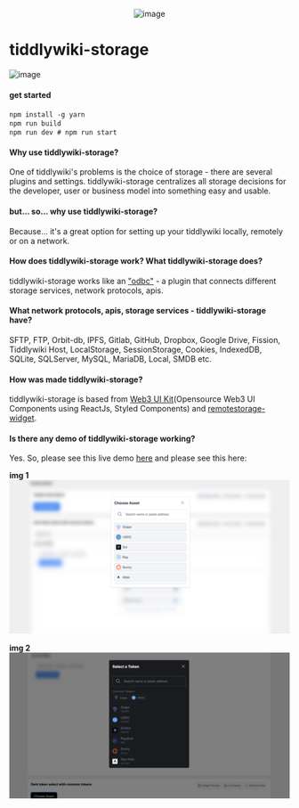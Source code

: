 <p align="center">
 <img src="https://user-images.githubusercontent.com/123137817/213959049-8438046f-e946-4d49-ba9d-c9b5eb8376ad.png" alt="image">
</p>

# tiddlywiki-storage
![image](https://user-images.githubusercontent.com/123137817/213960363-2426d595-ac35-437e-9fa7-0990d2c54f6d.png)

#### get started
```
npm install -g yarn
npm run build
npm run dev # npm run start
```

#### Why use tiddlywiki-storage?
One of tiddlywiki's problems is the choice of storage - there are several plugins and settings. tiddlywiki-storage centralizes all storage decisions for the developer, user or business model into something easy and usable.

#### but... so... why use tiddlywiki-storage?
Because... it's a great option for setting up your tiddlywiki locally, remotely or on a network.

#### How does tiddlywiki-storage work? What tiddlywiki-storage does?
tiddlywiki-storage works like an ["odbc"](https://learn.microsoft.com/en-us/sql/odbc/reference/what-is-odbc?view=sql-server-ver16) - a plugin that connects different storage services, network protocols, apis.

#### What network protocols, apis, storage services - tiddlywiki-storage have?
SFTP, FTP, Orbit-db, IPFS, Gitlab, GitHub, Dropbox, Google Drive, Fission, Tiddlywiki Host, LocalStorage, SessionStorage, Cookies, IndexedDB, SQLite, SQLServer, MySQL, MariaDB, Local, SMDB etc.

#### How was made tiddlywiki-storage?
tiddlywiki-storage is based from [Web3 UI Kit](https://github.com/devzstudio/Web3UIKit/)(Opensource Web3 UI Components using ReactJs, Styled Components) and [remotestorage-widget](https://github.com/remotestorage/remotestorage-widget). 

#### Is there any demo of tiddlywiki-storage working?
Yes. So, please see this live demo [here](https://tiddlywiki-storage.netlify.app/) and please see this here:

**img 1**
![image](./screenshot/example1.png)

**img 2**
![image](./screenshot/example2.png)
